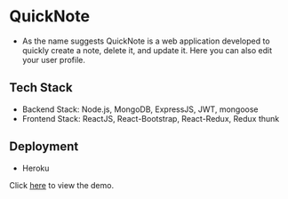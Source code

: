 # QuickNote

- As the name suggests QuickNote is a web application developed to quickly create a note, delete it, and update it. Here you can also edit your user profile.

## Tech Stack

- Backend Stack: Node.js, MongoDB, ExpressJS, JWT, mongoose
- Frontend Stack: ReactJS, React-Bootstrap, React-Redux, Redux thunk

## Deployment

- Heroku

Click [here](https://quicknote-mk.herokuapp.com/) to view the demo.
